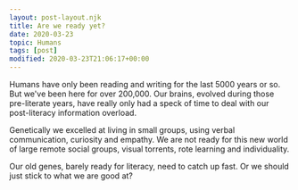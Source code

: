 ```yaml
---
layout: post-layout.njk
title: Are we ready yet?
date: 2020-03-23
topic: Humans
tags: [post]
modified: 2020-03-23T21:06:17+00:00
---
```


<!-- Excerpt Start -->Humans have only been reading and writing for the last 5000 years or so.<!-- Excerpt End --> But we've been here for over 200,000. Our brains, evolved during those pre-literate years, have really only had a speck of time to deal with our post-literacy information overload.

Genetically we excelled at living in small groups, using verbal communication, curiosity and empathy. We are not ready for this new world of large remote social groups, visual torrents, rote learning and individuality.

Our old genes, barely ready for literacy, need to catch up fast. Or we should just stick to what we are good at?
